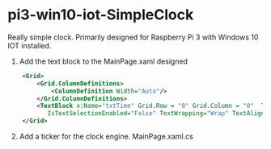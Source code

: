 # pi3-win10-iot-SimpleClock
Really simple clock. Primarily designed for Raspberry Pi 3 with Windows 10 IOT installed.

1. Add the text block to the MainPage.xaml designed
```XML
    <Grid>
        <Grid.ColumnDefinitions>
            <ColumnDefinition Width="Auto"/>
        </Grid.ColumnDefinitions>
        <TextBlock x:Name="txtTime" Grid.Row = "0" Grid.Column = "0"  Text="Initializing Time"
           IsTextSelectionEnabled="False" TextWrapping="Wrap" TextAlignment="Center" HorizontalAlignment="Center" VerticalAlignment="Center" FontSize="140" />
    </Grid>
```

2. Add a ticker for the  clock engine.  MainPage.xaml.cs
